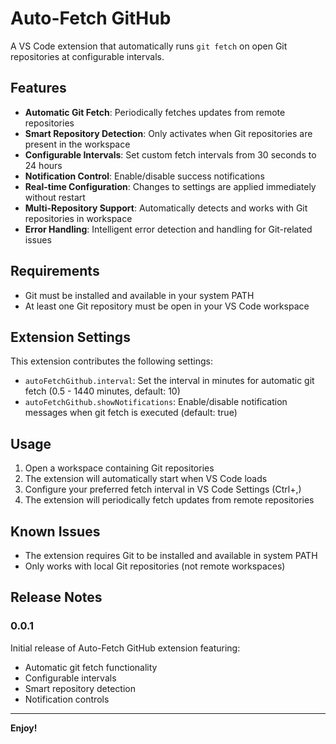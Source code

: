 # Auto-Fetch GitHub

A VS Code extension that automatically runs `git fetch` on open Git repositories at configurable intervals.

## Features

- **Automatic Git Fetch**: Periodically fetches updates from remote repositories
- **Smart Repository Detection**: Only activates when Git repositories are present in the workspace
- **Configurable Intervals**: Set custom fetch intervals from 30 seconds to 24 hours
- **Notification Control**: Enable/disable success notifications
- **Real-time Configuration**: Changes to settings are applied immediately without restart
- **Multi-Repository Support**: Automatically detects and works with Git repositories in workspace
- **Error Handling**: Intelligent error detection and handling for Git-related issues

## Requirements

- Git must be installed and available in your system PATH
- At least one Git repository must be open in your VS Code workspace

## Extension Settings

This extension contributes the following settings:

* `autoFetchGithub.interval`: Set the interval in minutes for automatic git fetch (0.5 - 1440 minutes, default: 10)
* `autoFetchGithub.showNotifications`: Enable/disable notification messages when git fetch is executed (default: true)

## Usage

1. Open a workspace containing Git repositories
2. The extension will automatically start when VS Code loads
3. Configure your preferred fetch interval in VS Code Settings (Ctrl+,)
4. The extension will periodically fetch updates from remote repositories

## Known Issues

- The extension requires Git to be installed and available in system PATH
- Only works with local Git repositories (not remote workspaces)

## Release Notes

### 0.0.1

Initial release of Auto-Fetch GitHub extension featuring:
- Automatic git fetch functionality
- Configurable intervals
- Smart repository detection
- Notification controls

---

**Enjoy!**
